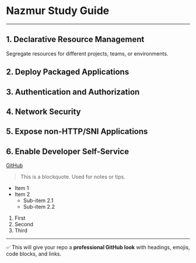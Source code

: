 # Nazmur Study Guide 

---

## 1. Declarative Resource Management

 Segregate resources for different projects, teams, or environments.  

## 2. Deploy Packaged Applications

## 3. Authentication and Authorization

## 4. Network Security

## 5. Expose non-HTTP/SNI Applications

## 6. Enable Developer Self-Service

[GitHub](https://github.com) 


> This is a blockquote.
> Used for notes or tips.

- Item 1
- Item 2
  - Sub-item 2.1
  - Sub-item 2.2

1. First
2. Second
3. Third



---

✅ This will give your repo a **professional GitHub look** with headings, emojis, code blocks, and links.  


